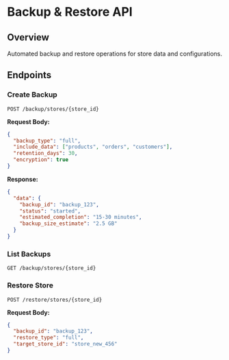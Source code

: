 # Backup & Restore API

## Overview
Automated backup and restore operations for store data and configurations.

## Endpoints

### Create Backup
```http
POST /backup/stores/{store_id}
```

**Request Body:**
```json
{
  "backup_type": "full",
  "include_data": ["products", "orders", "customers"],
  "retention_days": 30,
  "encryption": true
}
```

**Response:**
```json
{
  "data": {
    "backup_id": "backup_123",
    "status": "started",
    "estimated_completion": "15-30 minutes",
    "backup_size_estimate": "2.5 GB"
  }
}
```

### List Backups
```http
GET /backup/stores/{store_id}
```

### Restore Store
```http
POST /restore/stores/{store_id}
```

**Request Body:**
```json
{
  "backup_id": "backup_123",
  "restore_type": "full",
  "target_store_id": "store_new_456"
}
```